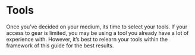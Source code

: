 # Tools

Once you’ve decided on your medium, its time to select your tools. If your access to gear is limited, you may be using a tool you already have a lot of experience with. However, it’s best to relearn your tools within the framework of this guide for the best results.
